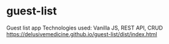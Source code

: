 # guest-list
Guest list app 
Technologies used: Vanilla JS, REST API, CRUD
https://delusivemedicine.github.io/guest-list/dist/index.html

